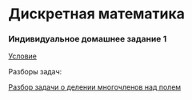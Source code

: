 # Дискретная математика

### Индивидуальное домашнее задание 1
[Условие](idz1-spring-2022.pdf)

Разборы задач:

[Разбор задачи о делении многочленов над полем](../../18spring/dm/polynomial%20division%20over%20finite%20fields.pdf)

